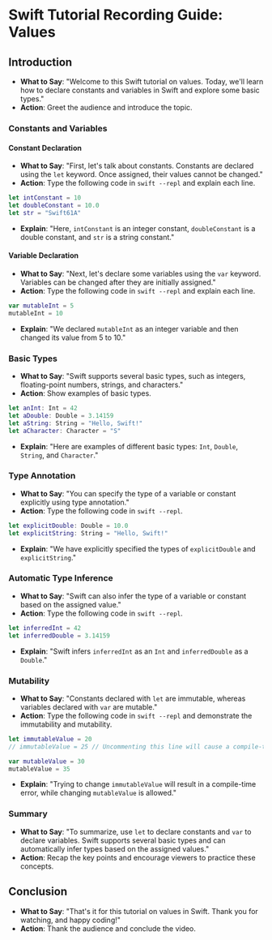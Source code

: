 # Swift Tutorial Recording Guide: Values

## Introduction
- **What to Say**: "Welcome to this Swift tutorial on values. Today, we'll learn how to declare constants and variables in Swift and explore some basic types."
- **Action**: Greet the audience and introduce the topic.

### Constants and Variables

#### Constant Declaration
- **What to Say**: "First, let's talk about constants. Constants are declared using the `let` keyword. Once assigned, their values cannot be changed."
- **Action**: Type the following code in `swift --repl` and explain each line.

```swift
let intConstant = 10
let doubleConstant = 10.0
let str = "Swift61A"
```

- **Explain**: "Here, `intConstant` is an integer constant, `doubleConstant` is a double constant, and `str` is a string constant."

#### Variable Declaration
- **What to Say**: "Next, let's declare some variables using the `var` keyword. Variables can be changed after they are initially assigned."
- **Action**: Type the following code in `swift --repl` and explain each line.

```swift
var mutableInt = 5
mutableInt = 10
```

- **Explain**: "We declared `mutableInt` as an integer variable and then changed its value from 5 to 10."

### Basic Types
- **What to Say**: "Swift supports several basic types, such as integers, floating-point numbers, strings, and characters."
- **Action**: Show examples of basic types.

```swift
let anInt: Int = 42
let aDouble: Double = 3.14159
let aString: String = "Hello, Swift!"
let aCharacter: Character = "S"
```

- **Explain**: "Here are examples of different basic types: `Int`, `Double`, `String`, and `Character`."

### Type Annotation
- **What to Say**: "You can specify the type of a variable or constant explicitly using type annotation."
- **Action**: Type the following code in `swift --repl`.

```swift
let explicitDouble: Double = 10.0
let explicitString: String = "Hello, Swift!"
```

- **Explain**: "We have explicitly specified the types of `explicitDouble` and `explicitString`."

### Automatic Type Inference
- **What to Say**: "Swift can also infer the type of a variable or constant based on the assigned value."
- **Action**: Type the following code in `swift --repl`.

```swift
let inferredInt = 42
let inferredDouble = 3.14159
```

- **Explain**: "Swift infers `inferredInt` as an `Int` and `inferredDouble` as a `Double`."

### Mutability
- **What to Say**: "Constants declared with `let` are immutable, whereas variables declared with `var` are mutable."
- **Action**: Type the following code in `swift --repl` and demonstrate the immutability and mutability.

```swift
let immutableValue = 20
// immutableValue = 25 // Uncommenting this line will cause a compile-time error

var mutableValue = 30
mutableValue = 35
```

- **Explain**: "Trying to change `immutableValue` will result in a compile-time error, while changing `mutableValue` is allowed."

### Summary
- **What to Say**: "To summarize, use `let` to declare constants and `var` to declare variables. Swift supports several basic types and can automatically infer types based on the assigned values."
- **Action**: Recap the key points and encourage viewers to practice these concepts.

## Conclusion
- **What to Say**: "That's it for this tutorial on values in Swift. Thank you for watching, and happy coding!"
- **Action**: Thank the audience and conclude the video.

